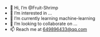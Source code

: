 - 👋 Hi, I’m @Fruit-Shrimp
- 👀 I’m interested in ...
- 🌱 I’m currently learning machine-learning
- 💞️ I’m looking to collaborate on ...
- 📫 Reach me at 649896433@qq.com

